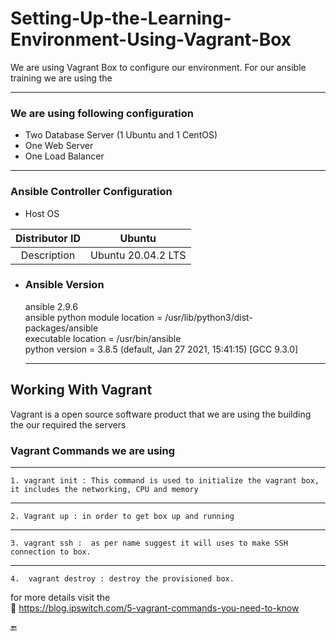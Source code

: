 # Setting-Up-the-Learning-Environment-Using-Vagrant-Box

We are using Vagrant Box to configure our environment.
For our ansible training we are using the

---

### We are using following configuration

- Two Database Server (1 Ubuntu and 1 CentOS)
- One Web Server
- One Load Balancer

---

### Ansible Controller Configuration

- Host OS

| Distributor ID |       Ubuntu       |
| :------------: | :----------------: |
|  Description   | Ubuntu 20.04.2 LTS |

- ### Ansible Version
  ansible 2.9.6 <br />
  ansible python module location = /usr/lib/python3/dist-packages/ansible <br />
  executable location = /usr/bin/ansible <br />
  python version = 3.8.5 (default, Jan 27 2021, 15:41:15) [GCC 9.3.0]
  ***

## Working With Vagrant

Vagrant is a open source software product that we are using the building the our required the servers

### Vagrant Commands we are using

---

```
1. vagrant init : This command is used to initialize the vagrant box, it includes the networking, CPU and memory

```

---

```
2. Vagrant up : in order to get box up and running
```

---

```
3. vagrant ssh :  as per name suggest it will uses to make SSH connection to box.
```

---

```
4.  vagrant destroy : destroy the provisioned box.

```

for more details visit the <br />🔗 https://blog.ipswitch.com/5-vagrant-commands-you-need-to-know

🔚
